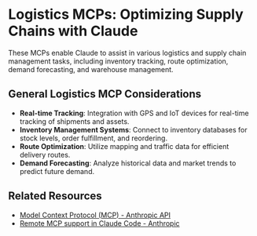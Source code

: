 
# Logistics MCPs: Optimizing Supply Chains with Claude

These MCPs enable Claude to assist in various logistics and supply chain management tasks, including inventory tracking, route optimization, demand forecasting, and warehouse management.

## General Logistics MCP Considerations

*   **Real-time Tracking**: Integration with GPS and IoT devices for real-time tracking of shipments and assets.
*   **Inventory Management Systems**: Connect to inventory databases for stock levels, order fulfillment, and reordering.
*   **Route Optimization**: Utilize mapping and traffic data for efficient delivery routes.
*   **Demand Forecasting**: Analyze historical data and market trends to predict future demand.

## Related Resources

*   [Model Context Protocol (MCP) - Anthropic API](https://docs.anthropic.com/en/docs/claude-code/mcp)
*   [Remote MCP support in Claude Code - Anthropic](https://www.anthropic.com/news/claude-code-remote-mcp)


